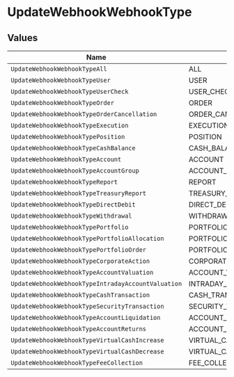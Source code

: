# UpdateWebhookWebhookType


## Values

| Name                                               | Value                                              |
| -------------------------------------------------- | -------------------------------------------------- |
| `UpdateWebhookWebhookTypeAll`                      | ALL                                                |
| `UpdateWebhookWebhookTypeUser`                     | USER                                               |
| `UpdateWebhookWebhookTypeUserCheck`                | USER_CHECK                                         |
| `UpdateWebhookWebhookTypeOrder`                    | ORDER                                              |
| `UpdateWebhookWebhookTypeOrderCancellation`        | ORDER_CANCELLATION                                 |
| `UpdateWebhookWebhookTypeExecution`                | EXECUTION                                          |
| `UpdateWebhookWebhookTypePosition`                 | POSITION                                           |
| `UpdateWebhookWebhookTypeCashBalance`              | CASH_BALANCE                                       |
| `UpdateWebhookWebhookTypeAccount`                  | ACCOUNT                                            |
| `UpdateWebhookWebhookTypeAccountGroup`             | ACCOUNT_GROUP                                      |
| `UpdateWebhookWebhookTypeReport`                   | REPORT                                             |
| `UpdateWebhookWebhookTypeTreasuryReport`           | TREASURY_REPORT                                    |
| `UpdateWebhookWebhookTypeDirectDebit`              | DIRECT_DEBIT                                       |
| `UpdateWebhookWebhookTypeWithdrawal`               | WITHDRAWAL                                         |
| `UpdateWebhookWebhookTypePortfolio`                | PORTFOLIO                                          |
| `UpdateWebhookWebhookTypePortfolioAllocation`      | PORTFOLIO_ALLOCATION                               |
| `UpdateWebhookWebhookTypePortfolioOrder`           | PORTFOLIO_ORDER                                    |
| `UpdateWebhookWebhookTypeCorporateAction`          | CORPORATE_ACTION                                   |
| `UpdateWebhookWebhookTypeAccountValuation`         | ACCOUNT_VALUATION                                  |
| `UpdateWebhookWebhookTypeIntradayAccountValuation` | INTRADAY_ACCOUNT_VALUATION                         |
| `UpdateWebhookWebhookTypeCashTransaction`          | CASH_TRANSACTION                                   |
| `UpdateWebhookWebhookTypeSecurityTransaction`      | SECURITY_TRANSACTION                               |
| `UpdateWebhookWebhookTypeAccountLiquidation`       | ACCOUNT_LIQUIDATION                                |
| `UpdateWebhookWebhookTypeAccountReturns`           | ACCOUNT_RETURNS                                    |
| `UpdateWebhookWebhookTypeVirtualCashIncrease`      | VIRTUAL_CASH_INCREASE                              |
| `UpdateWebhookWebhookTypeVirtualCashDecrease`      | VIRTUAL_CASH_DECREASE                              |
| `UpdateWebhookWebhookTypeFeeCollection`            | FEE_COLLECTION                                     |